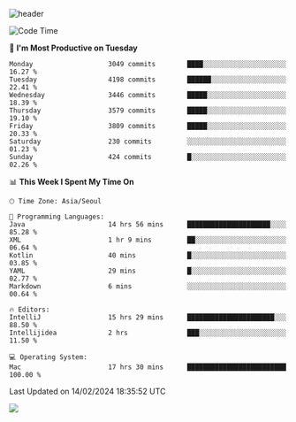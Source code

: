 ![header](https://capsule-render.vercel.app/api?type=Egg&color=timeAuto&height=300&section=header&text=PoPo&fontSize=90&animation=fadeIn)

  <!--START_SECTION:waka-->
![Code Time](http://img.shields.io/badge/Code%20Time-1%2C479%20hrs%2036%20mins-blue)

📅 **I'm Most Productive on Tuesday** 

```text
Monday                   3049 commits        ████░░░░░░░░░░░░░░░░░░░░░   16.27 % 
Tuesday                  4198 commits        ██████░░░░░░░░░░░░░░░░░░░   22.41 % 
Wednesday                3446 commits        █████░░░░░░░░░░░░░░░░░░░░   18.39 % 
Thursday                 3579 commits        █████░░░░░░░░░░░░░░░░░░░░   19.10 % 
Friday                   3809 commits        █████░░░░░░░░░░░░░░░░░░░░   20.33 % 
Saturday                 230 commits         ░░░░░░░░░░░░░░░░░░░░░░░░░   01.23 % 
Sunday                   424 commits         █░░░░░░░░░░░░░░░░░░░░░░░░   02.26 % 
```


📊 **This Week I Spent My Time On** 

```text
🕑︎ Time Zone: Asia/Seoul

💬 Programming Languages: 
Java                     14 hrs 56 mins      █████████████████████░░░░   85.28 % 
XML                      1 hr 9 mins         ██░░░░░░░░░░░░░░░░░░░░░░░   06.64 % 
Kotlin                   40 mins             █░░░░░░░░░░░░░░░░░░░░░░░░   03.85 % 
YAML                     29 mins             █░░░░░░░░░░░░░░░░░░░░░░░░   02.77 % 
Markdown                 6 mins              ░░░░░░░░░░░░░░░░░░░░░░░░░   00.64 % 

🔥 Editors: 
IntelliJ                 15 hrs 29 mins      ██████████████████████░░░   88.50 % 
Intellijidea             2 hrs               ███░░░░░░░░░░░░░░░░░░░░░░   11.50 % 

💻 Operating System: 
Mac                      17 hrs 30 mins      █████████████████████████   100.00 % 
```


 Last Updated on 14/02/2024 18:35:52 UTC
<!--END_SECTION:waka-->



<img src="https://capsule-render.vercel.app/api?type=Egg&color=timeAuto&height=300&section=footer&text=PoPo&fontSize=90&animation=fadeIn&reversal=true" />
